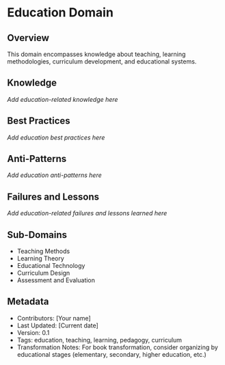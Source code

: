 # Education Domain

## Overview
This domain encompasses knowledge about teaching, learning methodologies, curriculum development, and educational systems.

## Knowledge
*Add education-related knowledge here*

## Best Practices
*Add education best practices here*

## Anti-Patterns
*Add education anti-patterns here*

## Failures and Lessons
*Add education-related failures and lessons learned here*

## Sub-Domains
- Teaching Methods
- Learning Theory
- Educational Technology
- Curriculum Design
- Assessment and Evaluation

## Metadata
- Contributors: [Your name]
- Last Updated: [Current date]
- Version: 0.1
- Tags: education, teaching, learning, pedagogy, curriculum
- Transformation Notes: For book transformation, consider organizing by educational stages (elementary, secondary, higher education, etc.) 